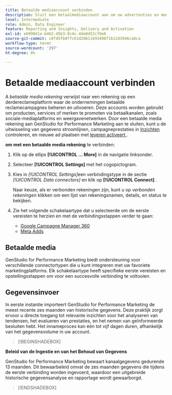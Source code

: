 ```yaml
---
title: Betaalde mediaaccount verbinden
description: Sluit een betaalmediaaccount aan om uw advertenties en media te activeren en te controleren met Adobe GenStudio for Performance Marketing.
level: Intermediate
role: Admin, Data Engineer
feature: Reporting and Insights, Delivery and Activation
exl-id: e699041e-b462-45b3-8c4c-4de0d52cf0e6
source-git-commit: c0f45fb0ffc61d20611693498f1b12d3946ca6ca
workflow-type: tm+mt
source-wordcount: '297'
ht-degree: 0%

---
```


# Betaalde mediaaccount verbinden

A _betaalde media rekening_ verwijst naar een rekening op een derdereclameplatform waar de ondernemingen betaalde reclamecampagnes beheren en uitvoeren. Deze accounts worden gebruikt om producten, services of merken te promoten via betaalkanalen, zoals sociale-mediaplatforms en weergavenetwerken. Door een betaalde media rekening aan GenStudio for Performance Marketing aan te sluiten, kunt u de uitwisseling van gegevens stroomlijnen, campagneprestaties in [ Inzichten ](/help/user-guide/insights/overview.md) controleren, en nieuwe ad plaatsen met [ leveren activeert ](/help/user-guide/activation/overview.md).

**om met een betaalde media rekening** te verbinden:

1. Klik op de ellips **[!UICONTROL ... More]** in de navigatie linksonder.

1. Selecteer **[!UICONTROL Settings]** met het cogopictogram.

1. Kies in _[!UICONTROL Settings]_&#x200B;een verbindingstype in de sectie&#x200B;_[!UICONTROL Data connectors]_ en klik op **[!UICONTROL Connect]** .

   Naar keuze, als er verbonden rekeningen zijn, kunt u op _verbonden rekeningen_ klikken om een lijst van rekeningsnamen, details, en status te bekijken.

1. Zie het volgende schakelaartype dat u selecteerde om de eerste vereisten te herzien en met de verbindingsstappen verder te gaan:

   - [Google Campagne Manager 360](google-cm360.md)
   - [Meta Adds](meta-ads.md)

## Betaalde media

GenStudio for Performance Marketing biedt ondersteuning voor verschillende connectortypen die u kunt integreren met uw favoriete marketingplatforms. Elk schakelaartype heeft specifieke eerste vereisten en opstellingsstappen om voor een succesvolle verbinding te voltooien.

## Gegevensinvoer

In eerste instantie importeert GenStudio for Performance Marketing de meest recente zes maanden van historische gegevens. Deze praktijk zorgt ervoor u directe toegang tot relevante inzichten voor het analyseren van tendensen, het evalueren van prestaties, en het nemen van geïnformeerde besluiten hebt. Het innameproces kan één tot vijf dagen duren, afhankelijk van het gegevensvolume in uw account.

>[!BEGINSHADEBOX]

**Beleid van de Ingestie en van het Behoud van Gegevens**

GenStudio for Performance Marketing bewaart kanaalgegevens gedurende 13 maanden. Dit bewaarbeleid omvat de zes maanden gegevens die tijdens de eerste verbinding worden ingevoerd, waardoor een uitgebreide historische gegevensanalyse en rapportage wordt gewaarborgd.

>[!ENDSHADEBOX]
